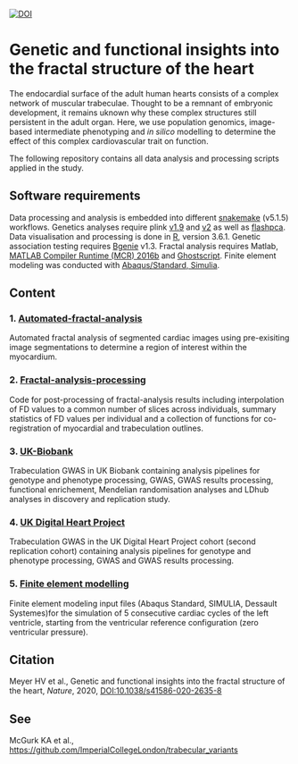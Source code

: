 [![DOI](https://zenodo.org/badge/166986710.svg)](https://zenodo.org/badge/latestdoi/166986710)

# Genetic and functional insights into the fractal structure of the heart
The endocardial surface of the adult human hearts consists of a complex network of muscular trabeculae. Thought to be a remnant of embryonic development, it remains uknown why these complex structures still persistent in the adult organ. Here, we use population genomics, image-based intermediate phenotyping and *in silico* modelling to determine the effect of this complex cardiovascular trait on function.

The following repository contains all data analysis and processing scripts applied in the study.

## Software requirements
Data processing and analysis is embedded into different [snakemake](https://snakemake.readthedocs.io/en/stable/getting_started/installation.html) (v5.1.5) workflows.
Genetics analyses require
plink [v1.9](https://www.cog-genomics.org/plink2) and [v2](https://www.cog-genomics.org/plink/2.0/) as well as [flashpca](https://github.com/gabraham/flashpca).
Data visualisation and processing is done in [R](https://www.r-project.org/), version 3.6.1.
Genetic association testing requires [Bgenie](https://jmarchini.org/bgenie/) v1.3.
Fractal analysis requires Matlab, [MATLAB Compiler Runtime (MCR) 2016b](https://uk.mathworks.com/products/compiler/matlab-runtime.html) and [Ghostscript](https://www.ghostscript.com/). Finite element modeling was conducted with [Abaqus/Standard, Simulia](https://www.3ds.com/products-services/simulia/products/abaqus/abaqusstandard/).

## Content

### 1. [Automated-fractal-analysis](https://github.com/ImperialCollegeLondon/fractalgenetics/tree/master/automated-fractal-analysis)
Automated fractal analysis of segmented cardiac images using pre-exisiting image segmentations to determine a region of interest within the myocardium.

### 2. [Fractal-analysis-processing](https://github.com/ImperialCollegeLondon/fractalgenetics/tree/master/fractal-analysis-processing)
Code for post-processing of fractal-analysis results including interpolation of FD values to a common number of slices across individuals, summary statistics of FD values per individual and a collection of functions for co-registration of myocardial and trabeculation outlines.

### 3. [UK-Biobank](https://github.com/ImperialCollegeLondon/fractalgenetics/tree/master/UK-Biobank)
Trabeculation GWAS in UK Biobank containing analysis pipelines for genotype and phenotype processing,
GWAS, GWAS results processing, functional enrichement, Mendelian randomisation analyses and LDhub analyses in discovery and replication study.

### 4. [UK Digital Heart Project](https://github.com/ImperialCollegeLondon/fractalgenetics/tree/master/digital-heart)
Trabeculation GWAS in the UK Digital Heart Project cohort (second replication cohort) containing analysis pipelines for genotype and phenotype processing, GWAS and GWAS results processing.

### 5. [Finite element modelling](https://github.com/ImperialCollegeLondon/fractalgenetics/tree/master/Finite-element-modelling)
Finite element modeling input files (Abaqus Standard, SIMULIA, Dessault Systemes)for the simulation of 5 consecutive cardiac cycles of the left ventricle, starting from the ventricular reference configuration (zero ventricular pressure).

## Citation
Meyer HV et al., Genetic and functional insights into the fractal structure of the heart, *Nature*, 2020, [DOI:10.1038/s41586-020-2635-8](https://doi.org/10.1038/s41586-020-2635-8)

## See
McGurk KA et al., https://github.com/ImperialCollegeLondon/trabecular_variants







